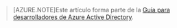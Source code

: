 > [AZURE.NOTE]Este artículo forma parte de la [Guía para desarrolladores de Azure Active Directory](../articles/active-directory/active-directory-developers-guide.md).

<!---HONumber=58-->